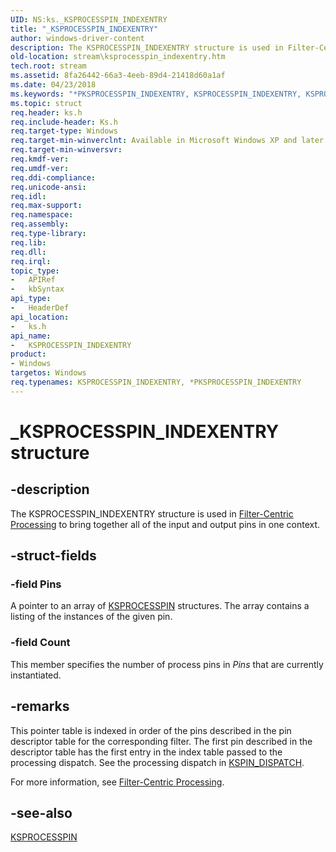 ```yaml
---
UID: NS:ks._KSPROCESSPIN_INDEXENTRY
title: "_KSPROCESSPIN_INDEXENTRY"
author: windows-driver-content
description: The KSPROCESSPIN_INDEXENTRY structure is used in Filter-Centric Processing to bring together all of the input and output pins in one context.
old-location: stream\ksprocesspin_indexentry.htm
tech.root: stream
ms.assetid: 8fa26442-66a3-4eeb-89d4-21418d60a1af
ms.date: 04/23/2018
ms.keywords: "*PKSPROCESSPIN_INDEXENTRY, KSPROCESSPIN_INDEXENTRY, KSPROCESSPIN_INDEXENTRY structure [Streaming Media Devices], PKSPROCESSPIN_INDEXENTRY, PKSPROCESSPIN_INDEXENTRY structure pointer [Streaming Media Devices], _KSPROCESSPIN_INDEXENTRY, avstruct_c32acda3-bab1-4077-a834-4b44a92524db.xml, ks/KSPROCESSPIN_INDEXENTRY, ks/PKSPROCESSPIN_INDEXENTRY, stream.ksprocesspin_indexentry"
ms.topic: struct
req.header: ks.h
req.include-header: Ks.h
req.target-type: Windows
req.target-min-winverclnt: Available in Microsoft Windows XP and later operating systems and in Microsoft DirectX 8.0 and later versions.
req.target-min-winversvr: 
req.kmdf-ver: 
req.umdf-ver: 
req.ddi-compliance: 
req.unicode-ansi: 
req.idl: 
req.max-support: 
req.namespace: 
req.assembly: 
req.type-library: 
req.lib: 
req.dll: 
req.irql: 
topic_type:
-	APIRef
-	kbSyntax
api_type:
-	HeaderDef
api_location:
-	ks.h
api_name:
-	KSPROCESSPIN_INDEXENTRY
product:
- Windows
targetos: Windows
req.typenames: KSPROCESSPIN_INDEXENTRY, *PKSPROCESSPIN_INDEXENTRY
---
```


# _KSPROCESSPIN_INDEXENTRY structure


## -description


The KSPROCESSPIN_INDEXENTRY structure is used in <a href="https://msdn.microsoft.com/e56c5102-7ea6-4687-ae5e-1550db9500f0">Filter-Centric Processing</a> to bring together all of the input and output pins in one context.


## -struct-fields




### -field Pins

A pointer to an array of <a href="https://msdn.microsoft.com/library/windows/hardware/ff564256">KSPROCESSPIN</a> structures. The array contains a listing of the instances of the given pin.


### -field Count

This member specifies the number of process pins in <i>Pins</i> that are currently instantiated.


## -remarks



This pointer table is indexed in order of the pins described in the pin descriptor table for the corresponding filter. The first pin described in the descriptor table has the first entry in the index table passed to the processing dispatch. See the processing dispatch in <a href="https://msdn.microsoft.com/library/windows/hardware/ff563535">KSPIN_DISPATCH</a>.

For more information, see <a href="https://msdn.microsoft.com/e56c5102-7ea6-4687-ae5e-1550db9500f0">Filter-Centric Processing</a>.




## -see-also




<a href="https://msdn.microsoft.com/library/windows/hardware/ff564256">KSPROCESSPIN</a>
 

 

